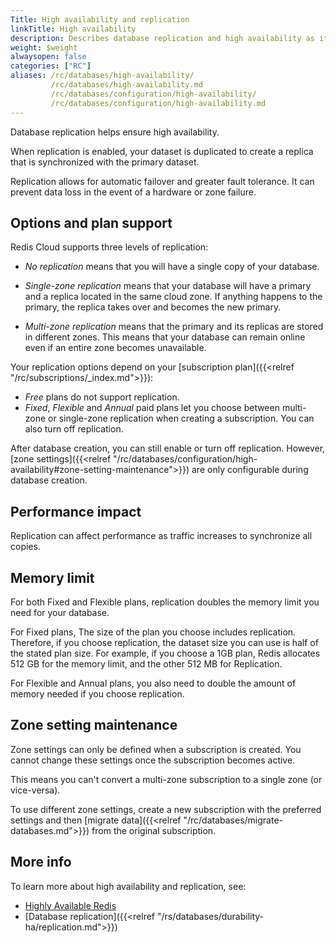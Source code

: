 ```yaml
---
Title: High availability and replication
linkTitle: High availability
description: Describes database replication and high availability as it affects Redis Cloud.   
weight: $weight
alwaysopen: false
categories: ["RC"]
aliases: /rc/databases/high-availability/
         /rc/databases/high-availability.md
         /rc/databases/configuration/high-availability/
         /rc/databases/configuration/high-availability.md
---
```


Database replication helps ensure high availability. 

When replication is enabled, your dataset is duplicated to create a replica that is synchronized with the primary dataset.  

Replication allows for automatic failover and greater fault tolerance.  It can prevent data loss in the event of a hardware or zone failure. 

## Options and plan support

Redis Cloud supports three levels of replication:

- _No replication_ means that you will have a single copy of your database.

- _Single-zone replication_ means that your database will have a primary and a replica located in the same cloud zone. If anything happens to the primary, the replica takes over and becomes the new primary.

- _Multi-zone replication_ means that the primary and its replicas are stored in different zones. This means that your database can remain online even if an entire zone becomes unavailable.

Your replication options depend on your [subscription plan]({{<relref "/rc/subscriptions/_index.md">}}):

- _Free_ plans do not support replication.
- _Fixed_, _Flexible_ and _Annual_ paid plans let you choose between multi-zone or single-zone replication when creating a subscription. You can also turn off replication.

After database creation, you can still enable or turn off replication.  However, [zone settings]({{<relref "/rc/databases/configuration/high-availability#zone-setting-maintenance">}}) are only configurable during database creation.  

## Performance impact 

Replication can affect performance as traffic increases to synchronize all copies. 

## Memory limit

For both Fixed and Flexible plans, replication doubles the memory limit you need for your database. 

For Fixed plans, The size of the plan you choose includes replication. Therefore, if you choose replication, the dataset size you can use is half of the stated plan size. For example, if you choose a 1GB plan, Redis allocates 512 GB for the memory limit, and the other 512 MB for Replication.

For Flexible and Annual plans, you also need to double the amount of memory needed if you choose replication.

## Zone setting maintenance

Zone settings can only be defined when a subscription is created.  You cannot change these settings once the subscription becomes active.

This means you can't convert a multi-zone subscription to a single zone (or vice-versa).  

To use different zone settings, create a new subscription with the preferred settings and then [migrate data]({{<relref "/rc/databases/migrate-databases.md">}}) from the original subscription.

## More info

To learn more about high availability and replication, see:
- [Highly Available Redis](https://redislabs.com/redis-enterprise/technology/highly-available-redis/)
- [Database replication]({{<relref "/rs/databases/durability-ha/replication.md">}})
